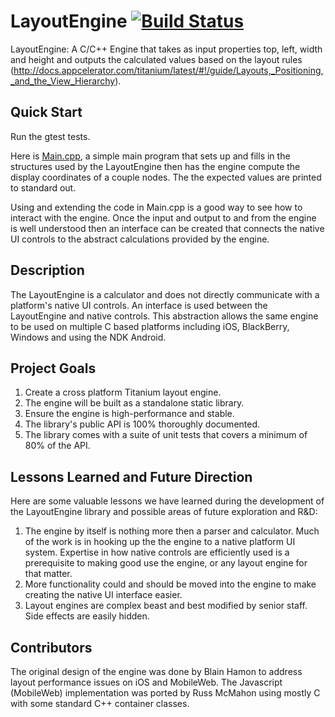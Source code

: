 # LayoutEngine [![Build Status](https://magnum.travis-ci.com/appcelerator/titanium_mobile_windows.svg?token=SxTZxbWRYYpcfE9jALXb&branch=master)](https://magnum.travis-ci.com/appcelerator/titanium_mobile_windows)

LayoutEngine:  A C/C++ Engine that takes as input properties top, left, width and height and outputs the calculated values based on the layout rules (http://docs.appcelerator.com/titanium/latest/#!/guide/Layouts,_Positioning,_and_the_View_Hierarchy). 

## Quick Start

Run the gtest tests.


Here is [Main.cpp](examples/Main.cpp), a simple main program that sets up and fills in the structures used by the LayoutEngine then has the engine compute the display coordinates of a couple nodes. The the expected values are printed to standard out. 

Using and extending the code in Main.cpp is a good way to see how to interact with the engine. Once the input and output to and from the engine is well understood then an interface can be created that connects the native UI controls to the abstract calculations provided by the engine.


## Description

The LayoutEngine is a calculator and does not directly communicate with a platform's native UI controls. An interface is used between the LayoutEngine and native controls. This abstraction allows the same engine to be used on multiple C based platforms including iOS, BlackBerry, Windows and using the NDK Android.


## Project Goals

1. Create a cross platform Titanium layout engine.
2. The engine will be built as a standalone static library.
2. Ensure the engine is high-performance and stable.
3. The library's public API is 100% thoroughly documented.
4. The library comes with a suite of unit tests that covers a minimum of 80% of the API.


## Lessons Learned and Future Direction

Here are some valuable lessons we have learned during the development of the LayoutEngine library and possible areas of future exploration and R&D:

1. The engine by itself is nothing more then a parser and calculator. Much of the work is in hooking up the the engine to a native platform UI system. Expertise in how native controls are efficiently used is a prerequisite to making  good use the engine, or any layout engine for that matter.
2. More functionality could and should be moved into the engine to make creating the native UI interface easier.
3. Layout engines are complex beast and best modified by senior staff. Side effects are easily hidden.

## Contributors

The original design of the engine was done by Blain Hamon to address layout performance issues on iOS and MobileWeb. The Javascript (MobileWeb) implementation was ported by Russ McMahon using mostly C with some standard C++ container classes.

